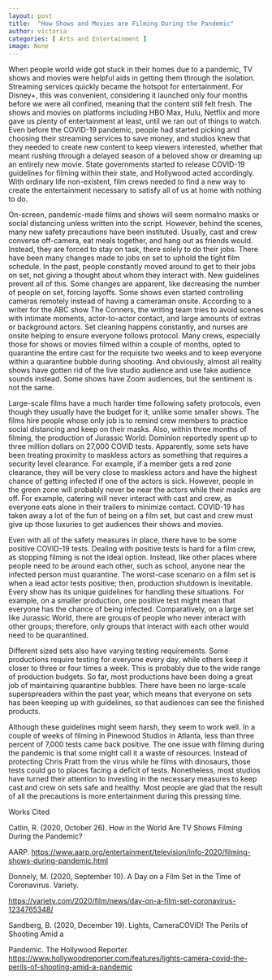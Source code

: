 ```yaml
---
layout: post
title:  "How Shows and Movies are Filming During the Pandemic"
author: victoria
categories: [ Arts and Entertainment ]
image: None
---
```


When people world wide got stuck in their homes due to a pandemic, TV shows and movies were helpful aids in getting them through the isolation. Streaming services quickly became the hotspot for entertainment. For Disney+, this was convenient, considering it launched only four months before we were all confined, meaning that the content still felt fresh. The shows and movies on platforms including HBO Max, Hulu, Netflix and more gave us plenty of entertainment at least, until we ran out of things to watch. Even before the COVID-19 pandemic, people had started picking and choosing their streaming services to save money, and studios knew that they needed to create new content to keep viewers interested, whether that meant rushing through a delayed season of a beloved show or dreaming up an entirely new movie. State governments started to release COVID-19 guidelines for filming within their state, and Hollywood acted accordingly. With ordinary life non-existent, film crews needed to find a new way to create the entertainment necessary to satisfy all of us at home with nothing to do.

On-screen, pandemic-made films and shows will seem normalno masks or social distancing unless written into the script. However, behind the scenes, many new safety precautions have been instituted. Usually, cast and crew converse off-camera, eat meals together, and hang out as friends would. Instead, they are forced to stay on task, there solely to do their jobs. There have been many changes made to jobs on set to uphold the tight film schedule. In the past, people constantly moved around to get to their jobs on set, not giving a thought about whom they interact with. New guidelines prevent all of this. Some changes are apparent, like decreasing the number of people on set, forcing layoffs. Some shows even started controlling cameras remotely instead of having a cameraman onsite. According to a writer for the ABC show The Conners, the writing team tries to avoid scenes with intimate moments, actor-to-actor contact, and large amounts of extras or background actors. Set cleaning happens constantly, and nurses are onsite helping to ensure everyone follows protocol. Many crews, especially those for shows or movies filmed within a couple of months, opted to quarantine the entire cast for the requisite two weeks and to keep everyone within a quarantine bubble during shooting. And obviously, almost all reality shows have gotten rid of the live studio audience and use fake audience sounds instead. Some shows have Zoom audiences, but the sentiment is not the same. 

Large-scale films have a much harder time following safety protocols, even though they usually have the budget for it, unlike some smaller shows. The films hire people whose only job is to remind crew members to practice social distancing and keep on their masks. Also, within three months of filming, the production of Jurassic World: Dominion reportedly spent up to three million dollars on 27,000 COVID tests. Apparently, some sets have been treating proximity to maskless actors as something that requires a security level clearance. For example, if a member gets a red zone clearance, they will be very close to maskless actors and have the highest chance of getting infected if one of the actors is sick. However, people in the green zone will probably never be near the actors while their masks are off. For example, catering will never interact with cast and crew, as everyone eats alone in their trailers to minimize contact. COVID-19 has taken away a lot of the fun of being on a film set, but cast and crew must give up those luxuries to get audiences their shows and movies.

Even with all of the safety measures in place, there have to be some positive COVID-19 tests. Dealing with positive tests is hard for a film crew, as stopping filming is not the ideal option. Instead, like other places where people need to be around each other, such as school, anyone near the infected person must quarantine. The worst-case scenario on a film set is when a lead actor tests positive; then, production shutdown is inevitable. Every show has its unique guidelines for handling these situations. For example, on a smaller production, one positive test might mean that everyone has the chance of being infected. Comparatively, on a large set like Jurassic World, there are groups of people who never interact with other groups; therefore, only groups that interact with each other would need to be quarantined. 

Different sized sets also have varying testing requirements. Some productions require testing for everyone every day, while others keep it closer to three or four times a week. This is probably due to the wide range of production budgets. So far, most productions have been doing a great job of maintaining quarantine bubbles. There have been no large-scale superspreaders within the past year, which means that everyone on sets has been keeping up with guidelines, so that audiences can see the finished products. 

Although these guidelines might seem harsh, they seem to work well. In a couple of weeks of filming in Pinewood Studios in Atlanta, less than three percent of 7,000 tests came back positive. The one issue with filming during the pandemic is that some might call it a waste of resources. Instead of protecting Chris Pratt from the virus while he films with dinosaurs, those tests could go to places facing a deficit of tests. Nonetheless, most studios have turned their attention to investing in the necessary measures to keep cast and crew on sets safe and healthy. Most people are glad that the result of all the precautions is more entertainment during this pressing time. 

Works Cited

Catlin, R. (2020, October 26). How in the World Are TV Shows Filming During the Pandemic? 

AARP. https://www.aarp.org/entertainment/television/info-2020/filming-shows-during-pandemic.html

Donnely, M. (2020, September 10). A Day on a Film Set in the Time of Coronavirus. Variety. 

https://variety.com/2020/film/news/day-on-a-film-set-coronavirus-1234765348/

Sandberg, B. (2020, December 19). Lights, CameraCOVID! The Perils of Shooting Amid a 

Pandemic. The Hollywood Reporter. https://www.hollywoodreporter.com/features/lights-camera-covid-the-perils-of-shooting-amid-a-pandemic


